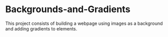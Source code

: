 # Backgrounds-and-Gradients
This project consists of building a webpage using images as a background and adding gradients to elements.
